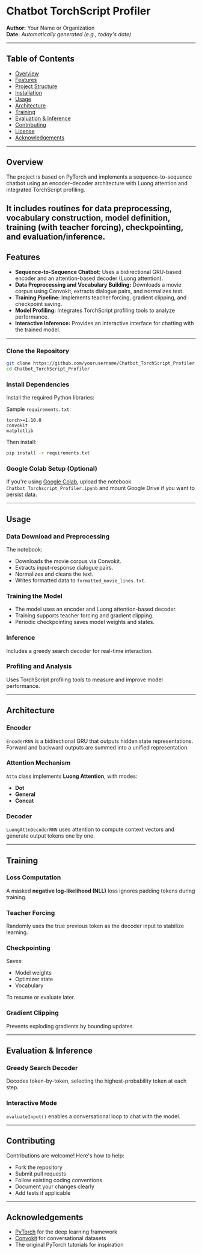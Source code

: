 
# Chatbot TorchScript Profiler

**Author:** Your Name or Organization  
**Date:** _Automatically generated (e.g., today's date)_

---

## Table of Contents

- [Overview](#overview)
- [Features](#features)
- [Project Structure](#project-structure)
- [Installation](#installation)
- [Usage](#usage)
- [Architecture](#architecture)
- [Training](#training)
- [Evaluation & Inference](#evaluation--inference)
- [Contributing](#contributing)
- [License](#license)
- [Acknowledgements](#acknowledgements)

---

## Overview

The project is based on PyTorch and implements a sequence-to-sequence chatbot using an encoder–decoder architecture with Luong attention and integrated TorchScript profiling.

It includes routines for data preprocessing, vocabulary construction, model definition, training (with teacher forcing), checkpointing, and evaluation/inference. 
---

## Features

- **Sequence-to-Sequence Chatbot:** Uses a bidirectional GRU-based encoder and an attention-based decoder (Luong attention).
- **Data Preprocessing and Vocabulary Building:** Downloads a movie corpus using Convokit, extracts dialogue pairs, and normalizes text.
- **Training Pipeline:** Implements teacher forcing, gradient clipping, and checkpoint saving.
- **Model Profiling:** Integrates TorchScript profiling tools to analyze performance.
- **Interactive Inference:** Provides an interactive interface for chatting with the trained model.

---



### Clone the Repository

```bash
git clone https://github.com/yourusername/Chatbot_TorchScript_Profiler.git
cd Chatbot_TorchScript_Profiler
```

### Install Dependencies

Install the required Python libraries:

Sample `requirements.txt`:

```text
torch>=1.10.0
convokit
matplotlib
```

Then install:

```bash
pip install -r requirements.txt
```

### Google Colab Setup (Optional)

If you're using [Google Colab](https://colab.research.google.com), upload the notebook `Chatbot_Torchscript_Profiler.ipynb` and mount Google Drive if you want to persist data.

---

## Usage

### Data Download and Preprocessing

The notebook:
- Downloads the movie corpus via Convokit.
- Extracts input–response dialogue pairs.
- Normalizes and cleans the text.
- Writes formatted data to `formatted_movie_lines.txt`.

### Training the Model

- The model uses an encoder and Luong attention-based decoder.
- Training supports teacher forcing and gradient clipping.
- Periodic checkpointing saves model weights and states.

### Inference

Includes a greedy search decoder for real-time interaction.

### Profiling and Analysis

Uses TorchScript profiling tools to measure and improve model performance.

---

## Architecture

### Encoder

`EncoderRNN` is a bidirectional GRU that outputs hidden state representations. Forward and backward outputs are summed into a unified representation.

### Attention Mechanism

`Attn` class implements **Luong Attention**, with modes:
- **Dot**
- **General**
- **Concat**

### Decoder

`LuongAttnDecoderRNN` uses attention to compute context vectors and generate output tokens one by one.

---

## Training

### Loss Computation

A masked **negative log-likelihood (NLL)** loss ignores padding tokens during training.

### Teacher Forcing

Randomly uses the true previous token as the decoder input to stabilize learning.

### Checkpointing

Saves:
- Model weights
- Optimizer state
- Vocabulary

To resume or evaluate later.

### Gradient Clipping

Prevents exploding gradients by bounding updates.

---

## Evaluation & Inference

### Greedy Search Decoder

Decodes token-by-token, selecting the highest-probability token at each step.

### Interactive Mode

`evaluateInput()` enables a conversational loop to chat with the model.

---

## Contributing

Contributions are welcome! Here's how to help:

- Fork the repository
- Submit pull requests
- Follow existing coding conventions
- Document your changes clearly
- Add tests if applicable

---

## Acknowledgements

- [PyTorch](https://pytorch.org/) for the deep learning framework
- [Convokit](https://github.com/CornellNLP/convokit) for conversational datasets
- The original PyTorch tutorials for inspiration

